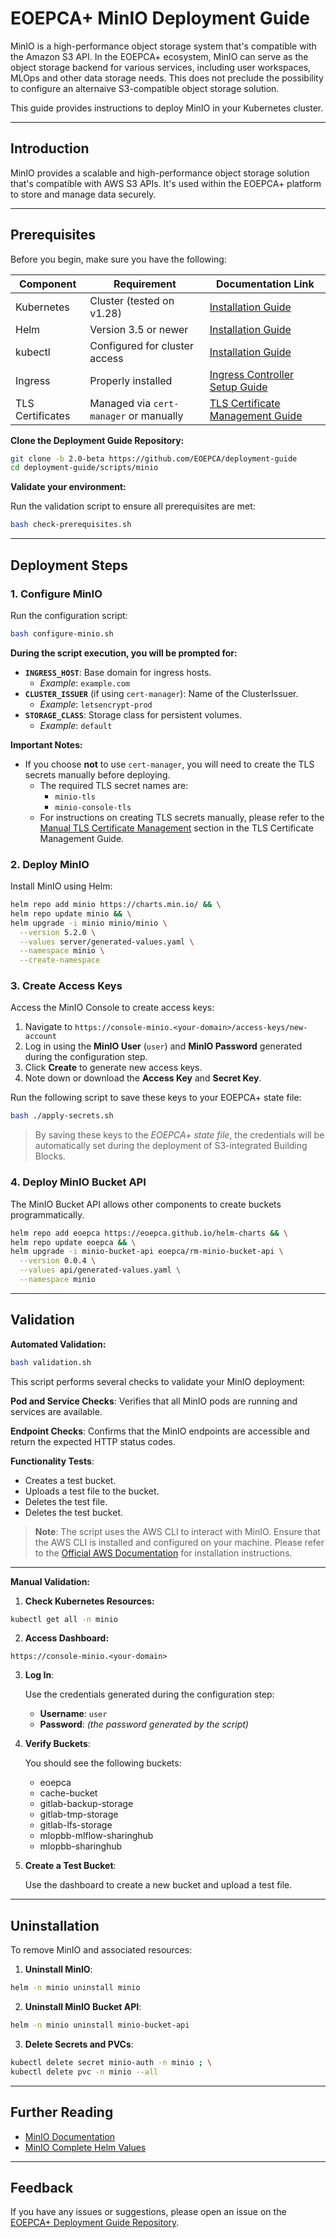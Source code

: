 # EOEPCA+ MinIO Deployment Guide

MinIO is a high-performance object storage system that's compatible with the Amazon S3 API. In the EOEPCA+ ecosystem, MinIO can serve as the object storage backend for various services, including user workspaces, MLOps and other data storage needs. This does not preclude the possibility to configure an alternaive S3-compatible object storage solution.

This guide provides instructions to deploy MinIO in your Kubernetes cluster.

---
## Introduction

MinIO provides a scalable and high-performance object storage solution that's compatible with AWS S3 APIs. It's used within the EOEPCA+ platform to store and manage data securely.

---
## Prerequisites

Before you begin, make sure you have the following:

| Component        | Requirement                            | Documentation Link                                                |
| ---------------- | -------------------------------------- | ----------------------------------------------------------------- |
| Kubernetes       | Cluster (tested on v1.28)              | [Installation Guide](../infra/kubernetes-cluster-and-networking.md)             |
| Helm             | Version 3.5 or newer                   | [Installation Guide](https://helm.sh/docs/intro/install/)         |
| kubectl          | Configured for cluster access          | [Installation Guide](https://kubernetes.io/docs/tasks/tools/)     |
| Ingress          | Properly installed                     | [Ingress Controller Setup Guide](ingress-controller.md)     |
| TLS Certificates | Managed via `cert-manager` or manually | [TLS Certificate Management Guide](../infra/tls/overview.md/) |

**Clone the Deployment Guide Repository:**

```bash
git clone -b 2.0-beta https://github.com/EOEPCA/deployment-guide
cd deployment-guide/scripts/minio
```

**Validate your environment:**

Run the validation script to ensure all prerequisites are met:

```bash
bash check-prerequisites.sh
```

---
## Deployment Steps

### 1. Configure MinIO

Run the configuration script:

```bash
bash configure-minio.sh
```

**During the script execution, you will be prompted for:**

- **`INGRESS_HOST`**: Base domain for ingress hosts.
  - *Example*: `example.com`
- **`CLUSTER_ISSUER`** (if using `cert-manager`): Name of the ClusterIssuer.
  - *Example*: `letsencrypt-prod`
- **`STORAGE_CLASS`**: Storage class for persistent volumes.
  - *Example*: `default`

**Important Notes:**

- If you choose **not** to use `cert-manager`, you will need to create the TLS secrets manually before deploying.
  - The required TLS secret names are:
    - `minio-tls`
    - `minio-console-tls`
  - For instructions on creating TLS secrets manually, please refer to the [Manual TLS Certificate Management](../infra/tls/manual-tls.md) section in the TLS Certificate Management Guide.

### 2. Deploy MinIO

Install MinIO using Helm:

```bash
helm repo add minio https://charts.min.io/ && \
helm repo update minio && \
helm upgrade -i minio minio/minio \
  --version 5.2.0 \
  --values server/generated-values.yaml \
  --namespace minio \
  --create-namespace
```

### 3. Create Access Keys

Access the MinIO Console to create access keys:

1. Navigate to `https://console-minio.<your-domain>/access-keys/new-account`
2. Log in using the **MinIO User** (`user`) and **MinIO Password** generated during the configuration step.
3. Click **Create** to generate new access keys.
4. Note down or download the **Access Key** and **Secret Key**.

Run the following script to save these keys to your EOEPCA+ state file:

```bash
bash ./apply-secrets.sh
```

> By saving these keys to the *EOEPCA+ state file*, the credentials will be automatically set during the deployment of S3-integrated Building Blocks.

### 4. Deploy MinIO Bucket API

The MinIO Bucket API allows other components to create buckets programmatically.

```bash
helm repo add eoepca https://eoepca.github.io/helm-charts && \
helm repo update eoepca && \
helm upgrade -i minio-bucket-api eoepca/rm-minio-bucket-api \
  --version 0.0.4 \
  --values api/generated-values.yaml \
  --namespace minio
```

---


## Validation

**Automated Validation:**

```bash
bash validation.sh
```

This script performs several checks to validate your MinIO deployment:

**Pod and Service Checks**: Verifies that all MinIO pods are running and services are available.

**Endpoint Checks**: Confirms that the MinIO endpoints are accessible and return the expected HTTP status codes.

**Functionality Tests**:
  - Creates a test bucket.
  - Uploads a test file to the bucket.
  - Deletes the test file.
  - Deletes the test bucket.

> **Note**: The script uses the AWS CLI to interact with MinIO. Ensure that the AWS CLI is installed and configured on your machine. Please refer to the [Official AWS Documentation](https://docs.aws.amazon.com/cli/latest/userguide/getting-started-install.html) for installation instructions.

---

**Manual Validation:**

1. **Check Kubernetes Resources:**

```bash
kubectl get all -n minio
```

2. **Access Dashboard:**

```
https://console-minio.<your-domain>
```

3. **Log In**:

   Use the credentials generated during the configuration step:

   - **Username**: `user`
   - **Password**: *(the password generated by the script)*

4. **Verify Buckets**:

   You should see the following buckets:

    - eoepca
    - cache-bucket
    - gitlab-backup-storage
    - gitlab-tmp-storage
    - gitlab-lfs-storage
    - mlopbb-mlflow-sharinghub
    - mlopbb-sharinghub
   
5. **Create a Test Bucket**:

   Use the dashboard to create a new bucket and upload a test file.

---
## Uninstallation

To remove MinIO and associated resources:

1. **Uninstall MinIO**:

```bash
helm -n minio uninstall minio
```

2. **Uninstall MinIO Bucket API**:

```bash
helm -n minio uninstall minio-bucket-api
```

3. **Delete Secrets and PVCs**:

```bash
kubectl delete secret minio-auth -n minio ; \
kubectl delete pvc -n minio --all
```

---
## Further Reading

- [MinIO Documentation](https://docs.min.io/)
- [MinIO Complete Helm Values](https://github.com/minio/minio/blob/master/helm/minio/values.yaml)

---
## Feedback

If you have any issues or suggestions, please open an issue on the [EOEPCA+ Deployment Guide Repository](https://github.com/EOEPCA/deployment-guide/issues).
